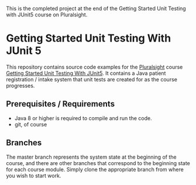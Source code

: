 This is the completed project at the end of the Getting Started Unit Testing with JUnit5 course on Pluralsight. 

# Getting Started Unit Testing With JUnit 5

This repository contains source code examples for the [Pluralsight](http://pluralsight.com) course [Getting Started Unit Testing With JUnit5](http://www.pluralsight.com/courses/junit-5-unit-testing-getting-started).  It contains a Java patient registration / intake system that unit tests are created for as the course progresses.

## Prerequisites / Requirements

  * Java 8 or higher is required to compile and run the code.  
  * git, of course

## Branches

The master branch represents the system state at the beginning of the course, and there are other branches that correspond to the beginning state for each course module.  Simply clone the appropriate branch from where you wish to start work.
